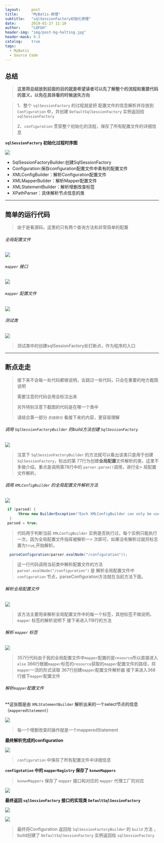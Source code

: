 ```yaml
---
layout:     post
title:      "MyBatis-原理"
subtitle:   "sqlSessionFactory初始化原理"
date:       2019-01-27 11:10
author:     "LQFGH"
header-img: "img/post-bg-halting.jpg"
header-mask: 0.3
catalog:    true
tags:
  - MyBatis
  - Source Code
---
```


## 总结

> **这里将总结放到前面的目的就是希望读者可以先了解整个的流程和重要代码的意义，以免在具体看的时候迷失方向**


>  1、整个 `sqlSessionFactory` 的过程就是把 配置文件的信息解析并存放到 `Configuration` 中，并创建 			  	            `DefaultSqlSessionFactory` 实例返回给 `sqlSessionFactory`
> 
>  2、`configuration` 贯穿整个初始化的流程，保存了所有配置文件的详细信息



  **`sqlSessionFactory` 初始化过程时序图**
  
  ![](/img/in-post/mybatis-sqlsessionfactory5.jpg)

  * SqlSessionFactoryBuilder:创建SqlSessionFactory
* Configuration:保存configuration配置文件中素有的配置文件
* XMLConfigBuilder：解析Configuration配置文件
* XMLMapperBuilder：解析Mapper配置文件
* XMLStatementBuilder：解析增删改查标签
* XPathParser：具体解析节点信息的类

***



## 简单的运行代码

> 由于是看源码，这里的只有两个查询方法和非常简单的配置


###### 全局配置文件

![](/img/in-post/mybatis-sqlsessionfactory7.jpg)

###### `mapper` 接口

![](/img/in-post/mybatis-sqlsessionfactory8.jpg)

###### `mapper` 配置文件

![](/img/in-post/mybatis-sqlsessionfactory9.jpg)

###### 测试类

![](/img/in-post/mybatis-sqlsessionfactory10.jpg)

> 测试类中的创建sqlSessionFactory处打断点，作为程序的入口
> 

***

## 断点走走


> 接下来不会每一处代码都做说明，会跳过一些代码，只会在重要的地方截图说明
> 
> 需要注意的代码会用会标注出来
> 
> 另外特别注意下截图的代码是在哪一个类中
> 
> 请结合第一部分 `总结部分` 看接下来的内容，更容易理解

###### 调用 `SqlSessionFactoryBuilder` 的build方法创建 `SqlSessionFactory`

![](/img/in-post/mybatis-sqlsessionfactory11.jpg)

> 注意下 `SqlSessionFactoryBuilder` 的方法就可以看出该类只是用于创建`SqlSessionFactory`，标出的第
> 77行为创建**全局配置**文件解析的类，这里不多做介绍。重点是调用第78行中的 `parser.parse()`调用，进行全> 局配置文件解析。

###### 调用 `XMLConfigBuilder` 的全局配置文件解析方法
![](/img/in-post/mybatis-sqlsessionfactory12.jpg)

```java
 if (parsed) {
      throw new BuilderException("Each XMLConfigBuilder can only be used once.");
  }
 parsed = true;
```

> 代码用于判断当前 `XMLConfigBuilder` 实例是否执行过，每个实例只能执行一次，因为全局配置文件指挥被解析一> 次即可，如果没有解析过就将标志置为`true`,开始解析。

```java
  parseConfiguration(parser.evalNode("/configuration"));
```

> 这一行代码调用当前类中解析配置文件的方法 `parser.evalNode("/configuration")` 是
> 解析全局配置文件中 `configuration` 节点，parseConfiguration方法就在当前方法下面。


###### 解析全局配置文件 

![](img/in-post/mybatis-sqlsessionfactory13.jpg)

> 该方法主要用来解析全局配置文件中的每一个标签，其他标签不做说明，`mapper` 标签的解析说明下
> 接下来进入118行的方法

###### 解析 `mapper` 标签

![](/img/in-post/mybatis-sqlsessionfactory14.jpg)

> 357行代码由于我的全局配置文件中`mapper`配置的是`resource`所以直接进入`else`
> 366行根据`mapper`标签的`resource`获取的`mapper`配置文件的路径，将`mapper`一流的形式读取
> 367行创建`mapper`配置文件解析器
> 接下来进入368行接下`mapper`配置文件

###### 解析`mapper`配置文件






**这张图是由 `XMLStatementBuilder` 解析出来的一个select节点的信息（`mapperedStatement`）

![](/img/in-post/mybatis-sqlsessionfactory.jpg)

> 每一个增删改查的操作就是一个mapperedStatement


**最终解析完成的configuration**

![](/img/in-post/mybatis-sqlsessionfactory1.jpg)

>  `configuration` 中保存了所有配置文件中详细信息

 **`configutation` 中的 `mapperRegistry` 保存了 `konwnMappers`**
 
> `konwnMappers` 保存了 `mapper` 接口和对应的 `mapper` 代理工厂的对应
 
 ![](/img/in-post/mybatis-sqlsessionfactory2.jpg)
 
 
 **最终返回 `sqlSessionFactory` 接口的实现类 `DefaultSqlSessionFactory`**
 
 ![](/img/in-post/mybatis-sqlsessionfactory3.jpg)
 
 ![](/img/in-post/mybatis-sqlsessionfactory4.jpg)
 
 > 最终将Configuration 返回给 `SqlSessionFactoryBuilder` 的 `build` 方法 ，build创建了 `DefaultSqlSessionFactory` 实例返回给 `sqlSessionFactory`
 
 